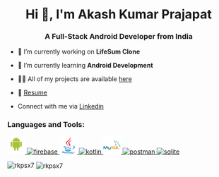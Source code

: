 <h1 align="center">Hi 👋, I'm Akash Kumar Prajapat</h1>
<h3 align="center">A Full-Stack Android Developer from India</h3>

- 🔭 I’m currently working on **LifeSum Clone**

- 🌱 I’m currently learning **Android Development**

- 👨‍💻 All of my projects are available [here](https://github.com/rkpsx7?tab=repositories)
- 🧧 [Resume ](https://docs.google.com/document/d/1mvAx9WGOlEepjF_dw9sjaEaHJBrWhsuDbGQ79TWMdkg/edit)
- Connect with me via [Linkedin](https://www.linkedin.com/in/rkpsx7/)


<h3 align="left">Languages and Tools:</h3>
<p align="left"> <a href="https://developer.android.com" target="_blank"> <img src="https://raw.githubusercontent.com/devicons/devicon/master/icons/android/android-original-wordmark.svg" alt="android" width="40" height="40"/> </a> <a href="https://firebase.google.com/" target="_blank"> <img src="https://www.vectorlogo.zone/logos/firebase/firebase-icon.svg" alt="firebase" width="40" height="40"/> </a> <a href="https://www.java.com" target="_blank"> <img src="https://raw.githubusercontent.com/devicons/devicon/master/icons/java/java-original.svg" alt="java" width="40" height="40"/> </a> <a href="https://kotlinlang.org" target="_blank"> <img src="https://www.vectorlogo.zone/logos/kotlinlang/kotlinlang-icon.svg" alt="kotlin" width="40" height="40"/> </a> <a href="https://www.mysql.com/" target="_blank"> <img src="https://raw.githubusercontent.com/devicons/devicon/master/icons/mysql/mysql-original-wordmark.svg" alt="mysql" width="40" height="40"/> </a> <a href="https://postman.com" target="_blank"> <img src="https://www.vectorlogo.zone/logos/getpostman/getpostman-icon.svg" alt="postman" width="40" height="40"/> </a> <a href="https://www.sqlite.org/" target="_blank"> <img src="https://www.vectorlogo.zone/logos/sqlite/sqlite-icon.svg" alt="sqlite" width="40" height="40"/> </a> </p>

<p><img align="left" src="https://github-readme-stats.vercel.app/api/top-langs?username=rkpsx7&show_icons=true&locale=en&layout=compact" alt="rkpsx7" /></p>

<p>&nbsp;<img align="center" src="https://github-readme-stats.vercel.app/api?username=rkpsx7&show_icons=true&locale=en" alt="rkpsx7" /></p>
